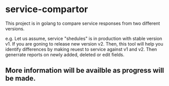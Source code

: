 # service-compartor
This project is in golang to compare service responses from two different versions.

e.g. Let us assume, service "shedules" is in production with stable version v1. 
If you are goning to release new version v2. Then, this tool will help you identify differences by making reuest to service against v1 and v2.
Then generrate reports on newly added, deleted or edit fields.

## More information will be availble as progress will be made.
